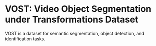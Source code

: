 # VOST: Video Object Segmentation under Transformations Dataset

VOST is a dataset for semantic segmentation, object detection, and identification tasks.
